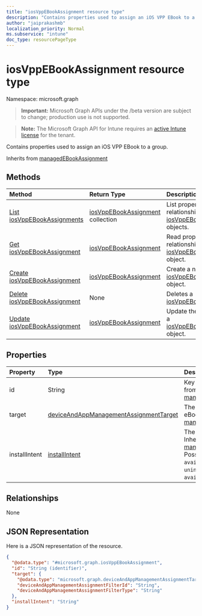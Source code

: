 ```yaml
---
title: "iosVppEBookAssignment resource type"
description: "Contains properties used to assign an iOS VPP EBook to a group."
author: "jaiprakashmb"
localization_priority: Normal
ms.subservice: "intune"
doc_type: resourcePageType
---
```


# iosVppEBookAssignment resource type

Namespace: microsoft.graph

> **Important:** Microsoft Graph APIs under the /beta version are subject to change; production use is not supported.

> **Note:** The Microsoft Graph API for Intune requires an [active Intune license](https://go.microsoft.com/fwlink/?linkid=839381) for the tenant.

Contains properties used to assign an iOS VPP EBook to a group.


Inherits from [managedEBookAssignment](../resources/intune-books-managedebookassignment.md)

## Methods
|Method|Return Type|Description|
|:---|:---|:---|
|[List iosVppEBookAssignments](../api/intune-books-iosvppebookassignment-list.md)|[iosVppEBookAssignment](../resources/intune-books-iosvppebookassignment.md) collection|List properties and relationships of the [iosVppEBookAssignment](../resources/intune-books-iosvppebookassignment.md) objects.|
|[Get iosVppEBookAssignment](../api/intune-books-iosvppebookassignment-get.md)|[iosVppEBookAssignment](../resources/intune-books-iosvppebookassignment.md)|Read properties and relationships of the [iosVppEBookAssignment](../resources/intune-books-iosvppebookassignment.md) object.|
|[Create iosVppEBookAssignment](../api/intune-books-iosvppebookassignment-create.md)|[iosVppEBookAssignment](../resources/intune-books-iosvppebookassignment.md)|Create a new [iosVppEBookAssignment](../resources/intune-books-iosvppebookassignment.md) object.|
|[Delete iosVppEBookAssignment](../api/intune-books-iosvppebookassignment-delete.md)|None|Deletes a [iosVppEBookAssignment](../resources/intune-books-iosvppebookassignment.md).|
|[Update iosVppEBookAssignment](../api/intune-books-iosvppebookassignment-update.md)|[iosVppEBookAssignment](../resources/intune-books-iosvppebookassignment.md)|Update the properties of a [iosVppEBookAssignment](../resources/intune-books-iosvppebookassignment.md) object.|

## Properties
|Property|Type|Description|
|:---|:---|:---|
|id|String|Key of the entity. Inherited from [managedEBookAssignment](../resources/intune-books-managedebookassignment.md)|
|target|[deviceAndAppManagementAssignmentTarget](../resources/intune-shared-deviceandappmanagementassignmenttarget.md)|The assignment target for eBook. Inherited from [managedEBookAssignment](../resources/intune-books-managedebookassignment.md)|
|installIntent|[installIntent](../resources/intune-shared-installintent.md)|The install intent for eBook. Inherited from [managedEBookAssignment](../resources/intune-books-managedebookassignment.md). Possible values are: `available`, `required`, `uninstall`, `availableWithoutEnrollment`.|

## Relationships
None

## JSON Representation
Here is a JSON representation of the resource.
<!-- {
  "blockType": "resource",
  "keyProperty": "id",
  "@odata.type": "microsoft.graph.iosVppEBookAssignment"
}
-->
``` json
{
  "@odata.type": "#microsoft.graph.iosVppEBookAssignment",
  "id": "String (identifier)",
  "target": {
    "@odata.type": "microsoft.graph.deviceAndAppManagementAssignmentTarget",
    "deviceAndAppManagementAssignmentFilterId": "String",
    "deviceAndAppManagementAssignmentFilterType": "String"
  },
  "installIntent": "String"
}
```
